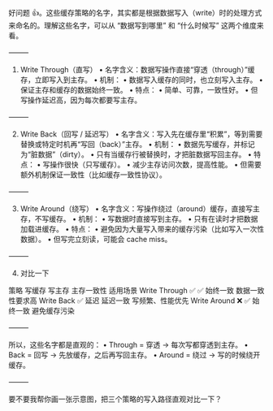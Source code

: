 好问题 👍。这些缓存策略的名字，其实都是根据数据写入（write）时的处理方式来命名的。理解这些名字，可以从 “数据写到哪里” 和 “什么时候写” 这两个维度来看。

⸻

1. Write Through（直写）
	•	名字含义：数据写操作直接“穿透（through）”缓存，立即写入到主存。
	•	机制：
	•	数据写入缓存的同时，也立刻写入主存。
	•	保证主存和缓存的数据始终一致。
	•	特点：
	•	简单、可靠，一致性好。
	•	但写操作延迟高，因为每次都要写主存。

⸻

2. Write Back（回写 / 延迟写）
	•	名字含义：写入先在缓存里“积累”，等到需要替换或特定时机再“写回（back）”主存。
	•	机制：
	•	数据先写缓存，并标记为“脏数据”（dirty）。
	•	只有当缓存行被替换时，才把脏数据写回主存。
	•	特点：
	•	写操作很快（只写缓存）。
	•	减少主存访问次数，提高性能。
	•	但需要额外机制保证一致性（比如缓存一致性协议）。

⸻

3. Write Around（绕写）
	•	名字含义：写操作绕过（around）缓存，直接写主存，不写缓存。
	•	机制：
	•	写数据时直接写到主存。
	•	只有在读时才把数据加载进缓存。
	•	特点：
	•	避免因为大量写入带来的缓存污染（比如写入一次性数据）。
	•	但写完立刻读，可能会 cache miss。

⸻

4. 对比一下

策略	写缓存	写主存	主存一致性	适用场景
Write Through	✅	✅	始终一致	数据一致性要求高
Write Back	✅	延迟	延迟一致	写频繁、性能优先
Write Around	❌	✅	始终一致	避免缓存污染


⸻

所以，这些名字都是直观的：
	•	Through = 穿透 → 每次写都穿透到主存。
	•	Back = 回写 → 先放缓存，之后再写回主存。
	•	Around = 绕过 → 写的时候绕开缓存。

⸻

要不要我帮你画一张示意图，把三个策略的写入路径直观对比一下？